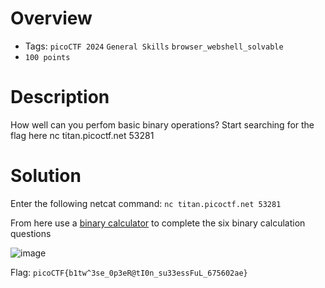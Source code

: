 # Overview
- Tags: `picoCTF 2024` `General Skills` `browser_webshell_solvable`
- `100 points`

# Description
How well can you perfom basic binary operations?
Start searching for the flag here nc titan.picoctf.net 53281

# Solution
Enter the following netcat command: `nc titan.picoctf.net 53281`

From here use a [binary calculator](https://www.rapidtables.com/calc/math/binary-calculator.html) to complete the six binary calculation questions

![image](https://github.com/Bsnookie9/picoCTF-2024-WriteUps/assets/106827110/09531bb9-71ad-43c4-92a8-9bd8aa00cd6f)

Flag: `picoCTF{b1tw^3se_0p3eR@tI0n_su33essFuL_675602ae}`
